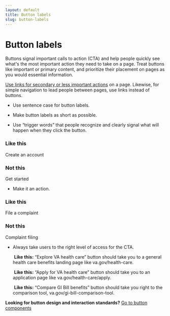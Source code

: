 ```yaml
---
layout: default
title: Button labels
slug: button-labels
---
```


# Button labels

Buttons signal important calls to action (CTA) and help people quickly see what's the most important action they need to take on a page. Treat buttons like important or primary content, and prioritize their placement on pages as you would essential information.

[Use links for secondary or less important actions](../content-style-guide/links) on a page. Likewise, for simple navigation to lead people between pages, use links instead of buttons.

- Use sentence case for button labels.

- Make button labels as short as possible.

- Use “trigger words” that people recognize and clearly signal what will happen when they click the button.


<div class="do-dont">
<div class="do-dont__do">
<h3 class="do-dont__heading">Like this</h3>
<div class="do-dont__content" markdown="1">
Create an account
</div>
</div>
<div class="do-dont__dont">
<h3 class="do-dont__heading">Not this</h3>
<div class="do-dont__content" markdown="1">
Get started
</div>
</div>
</div>


- Make it an action.

<div class="do-dont">
<div class="do-dont__do">
<h3 class="do-dont__heading">Like this</h3>
<div class="do-dont__content" markdown="1">
File a complaint
</div>
</div>
<div class="do-dont__dont">
<h3 class="do-dont__heading">Not this</h3>
<div class="do-dont__content" markdown="1">
Complaint filing
</div>
</div>
</div>



- Always take users to the right level of access for the CTA.

  ​		**Like this:** “Explore VA health care” button should take you to a general health care benefits landing page like va.gov/health-care.

  ​		**Like this:** “Apply for VA health care” button should take you to an application page like va.gov/health-care/apply.

  ​		**Like this:** “Compare GI Bill benefits” button should take you right to the comparison tool, va.gov/gi-bill-comparison-tool.


__Looking for button design and interaction standards?__ [Go to button components](../components/buttons)   



